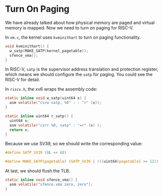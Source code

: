# Turn On Paging

We have already talked about how physical memory are paged and
virtual memory is mapped. Now we need to turn on paging for RISC-V.

In `vm.c`, the kernel uses `kvminithart` to turn on paging functionality.

```c
void kvminithart() {
  w_satp(MAKE_SATP(kernel_pagetable));
  sfence_vma();
}
```

In RISC-V, `satp` is the supervisor address translation and protection
register, which means we should configure the `satp` for paging. You could
see the RISC-V for detail.

In `riscv.h`, the xv6 wraps the assembly code:

```c
static inline void w_satp(uint64 x) {
  asm volatile("csrw satp, %0" : : "r" (x));
}

static inline uint64 r_satp() {
  uint64 x;
  asm volatile("csrr %0, satp" : "=r" (x) );
  return x;
}
```

Because we use SV39, so we should write the corresponding value:

```c
#define SATP_SV39 (8L << 60)

#define MAKE_SATP(pagetable) (SATP_SV39 | (((uint64)pagetable) >> 12))
```

At last, we should flush the TLB.

```c
static inline void sfence_vma() {
  asm volatile("sfence.vma zero, zero");
}
```
